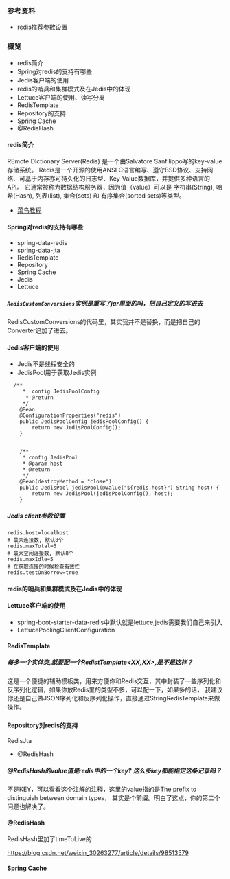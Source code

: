 
### 参考资料
-  [redis推荐参数设置](https://segmentfault.com/a/1190000020362579?utm_source=tag-newest)
### 概览
- redis简介
- Spring对redis的支持有哪些
- Jedis客户端的使用
- redis的哨兵和集群模式及在Jedis中的体现
- Lettuce客户端的使用、读写分离
- RedisTemplate
- Repository的支持
- Spring Cache
- @RedisHash


#### redis简介

REmote DIctionary Server(Redis) 是一个由Salvatore Sanfilippo写的key-value存储系统。
Redis是一个开源的使用ANSI C语言编写、遵守BSD协议、支持网络、可基于内存亦可持久化的日志型、Key-Value数据库，并提供多种语言的API。
它通常被称为数据结构服务器，因为值（value）可以是 字符串(String), 哈希(Hash), 列表(list), 集合(sets) 和 有序集合(sorted sets)等类型。

- [菜鸟教程](https://www.runoob.com/redis/redis-tutorial.html)

#### Spring对redis的支持有哪些
- spring-data-redis
- spring-data-jta
- RedisTemplate
- Repository
- Spring Cache
- Jedis
- Lettuce

##### `RedisCustomConversions`实例是重写了jar里面的吗，把自己定义的写进去
RedisCustomConversions的代码里，其实我并不是替换，而是把自己的Converter追加了进去。
#### Jedis客户端的使用
- Jedis不是线程安全的
- JedisPool用于获取Jedis实例

```
  /**
     *  config JedisPoolConfig
      * @return
     */
    @Bean
    @ConfigurationProperties("redis")
    public JedisPoolConfig jedisPoolConfig() {
        return new JedisPoolConfig();
    }


    /**
     * config JedisPool
     * @param host
     * @return
     */
    @Bean(destroyMethod = "close")
    public JedisPool jedisPool(@Value("${redis.host}") String host) {
        return new JedisPool(jedisPoolConfig(), host);
    }
```
##### Jedis client参数设置
```
redis.host=localhost
# 最大连接数, 默认8个
redis.maxTotal=5
# 最大空闲连接数, 默认8个
redis.maxIdle=5
# 在获取连接的时候检查有效性
redis.testOnBorrow=true 
```
#### redis的哨兵和集群模式及在Jedis中的体现

#### Lettuce客户端的使用
- spring-boot-starter-data-redis中默认就是lettuce,jedis需要我们自己来引入
- LettucePoolingClientConfiguration

#### RedisTemplate
#####  每多一个实体类,就要配一个RedistTemplate<XX,XX>,是不是这样？
这是一个便捷的辅助模板类，用来方便你和Redis交互，其中封装了一些序列化和反序列化逻辑，如果你放Redis里的类型不多，可以配一下，如果多的话，
我建议你还是自己做JSON序列化和反序列化操作，直接通过StringRedisTemplate来做操作。
##### 
#### Repository对redis的支持
RedisJta
- @RedisHash
#####    @RedisHash的value值是redis中的一个key? 这么多key都能指定这条记录吗？
不是KEY，可以看看这个注解的注释，这里的value指的是The prefix to distinguish between domain types，
其实是个前缀。明白了这点，你的第二个问题也解决了。

#### @RedisHash
RedisHash里加了timeToLive的

https://blog.csdn.net/weixin_30263277/article/details/98513579

#### Spring Cache



##### 